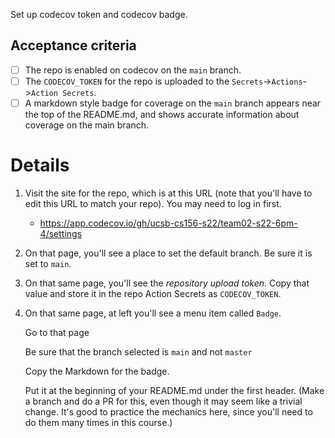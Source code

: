 Set up codecov token and codecov badge.

## Acceptance criteria

- [ ] The repo is enabled on codecov on the `main` branch.
- [ ] The `CODECOV_TOKEN` for the repo is uploaded to the `Secrets`->`Actions`->`Action Secrets`.
- [ ] A markdown style badge for coverage on the `main` branch appears near the top of the README.md, and shows accurate information about coverage on the main branch.

# Details 

1. Visit the site for the repo, which is at this URL
   (note that you'll have to edit this URL to match your repo). You may
   need to log in first.

   * <https://app.codecov.io/gh/ucsb-cs156-s22/team02-s22-6pm-4/settings>

2. On that page, you'll see a place to set the default branch.  Be sure
   it is set to `main`.

3. On that same page, you'll see the *repository upload token*.  Copy
   that value and store it in the repo Action Secrets as `CODECOV_TOKEN`.

4. On that same page, at left you'll see a menu item called `Badge`.
   
   Go to that page
   
   Be sure that the branch selected is `main` and not `master`
   
   Copy the Markdown for the badge.  
   
   Put it at the beginning of your README.md under the first header. (Make a branch and do a PR for this, even though it may seem like a trivial change. It's good to practice the mechanics here, since you'll need to do them many times in this course.)
